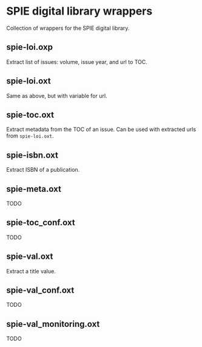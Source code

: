 # SPIE digital library wrappers

Collection of wrappers for the SPIE digital library.

## spie-loi.oxp

Extract list of issues: volume, issue year, and url to TOC.

## spie-loi.oxt

Same as above, but with variable for url.

## spie-toc.oxt

Extract metadata from the TOC of an issue. Can be used with extracted urls from `spie-loi.oxt`.

## spie-isbn.oxt

Extract ISBN of a publication.

## spie-meta.oxt

TODO

## spie-toc_conf.oxt

TODO

## spie-val.oxt

Extract a title value.

## spie-val_conf.oxt

TODO

## spie-val_monitoring.oxt

TODO
